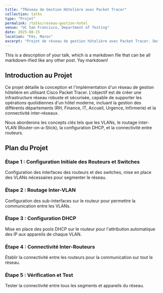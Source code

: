 ```yaml
---
title: "TRéseau de Gestion Hôtelière avec Packet Tracer"
collection: talks
type: "Projet"
permalink: /talks/reseau-gestion-hotel
venue: "UC San Francisco, Department of Testing"
date: 2025-08-15
location: "Fès, Maroc"
excerpt: "Projet de réseau de gestion hôtelière avec Packet Tracer. Description courte visible dans la liste."
---
```







This is a description of your talk, which is a markdown file that can be all markdown-ified like any other post. Yay markdown!

## Introduction au Projet
Ce projet détaille la conception et l'implémentation d'un réseau de gestion hôtelière en utilisant Cisco Packet Tracer. L'objectif est de créer une infrastructure réseau robuste et sécurisée, capable de supporter les opérations quotidiennes d'un hôtel moderne, incluant la gestion des différents départements (RH, Finance, IT, Accueil, Urgence, Infirmerie) et la connectivité inter-réseaux. 

Nous aborderons les concepts clés tels que les VLANs, le routage inter-VLAN (Router-on-a-Stick), la configuration DHCP, et la connectivité entre routeurs.

## Plan du Projet
### Étape 1 : Configuration Initiale des Routeurs et Switches
Configuration des interfaces des routeurs et des switches, mise en place des VLANs nécessaires pour segmenter le réseau.

### Étape 2 : Routage Inter-VLAN
Configuration des sub-interfaces sur le routeur pour permettre la communication entre les VLANs.

### Étape 3 : Configuration DHCP
Mise en place des pools DHCP sur le routeur pour l'attribution automatique des IP aux appareils de chaque VLAN.

### Étape 4 : Connectivité Inter-Routeurs
Établir la connectivité entre les routeurs pour la communication sur tout le réseau.

### Étape 5 : Vérification et Test
Tester la connectivité entre tous les segments et appareils du réseau.
